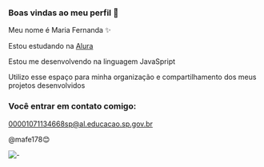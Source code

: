 ### Boas vindas ao meu perfil 👋

Meu nome é Maria Fernanda ✨ 

Estou estudando na [Alura](https:https://Alura.com.br)

Estou me desenvolvendo na linguagem JavaSpript

Utilizo esse espaço para minha organização e compartilhamento dos meus projetos desenvolvidos

### Você entrar em contato comigo:
00001071134668sp@al.educacao.sp.gov.br

@mafe178😊

![-](https://media1.tenor.com/m/sFTlqk6O2qQAAAAC/sheep-excellent.gif)


